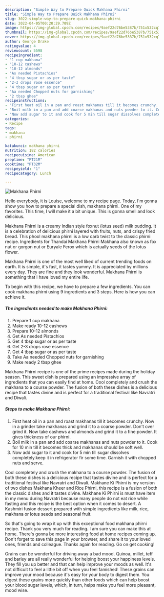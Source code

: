 ```yaml
---
description: "Simple Way to Prepare Quick Makhana Phirni"
title: "Simple Way to Prepare Quick Makhana Phirni"
slug: 3022-simple-way-to-prepare-quick-makhana-phirni
date: 2022-04-05T00:20:29.709Z
image: https://img-global.cpcdn.com/recipes/9aef22d76be5387b/751x532cq70/makhana-phirni-recipe-main-photo.jpg
thumbnail: https://img-global.cpcdn.com/recipes/9aef22d76be5387b/751x532cq70/makhana-phirni-recipe-main-photo.jpg
cover: https://img-global.cpcdn.com/recipes/9aef22d76be5387b/751x532cq70/makhana-phirni-recipe-main-photo.jpg
author: George Drake
ratingvalue: 4
reviewcount: 5598
recipeingredient:
- "1 cup makhana"
- "10-12 cashews"
- "10-12 almonds"
- "As needed Pistachios"
- "4 tbsp sugar or as per taste"
- "2-3 drops rose essence"
- "4 tbsp sugar or as per taste"
- "Aa needed Chopped nuts for garnishing"
- "2 tbsp ghee"
recipeinstructions:
- "First heat oil in a pan and roast makhanas till it becomes crunchy. Now in a grinder take makhanas and grind it to a coarse powder. Don&#39;t over grind it. Now take cashews and almonds and grind it to a fine powder. It gives thickness of our phirni."
- "Boil milk in a pan and add coarse makhanas and nuts powder to it. Cook for 10 min till it becomes thick and makhanas should be soft well."
- "Now add sugar to it and cook for 5 min till sugar dissolves completely.keep it in refrigerator fir some time. Garnish it with chopped nuts and serve."
categories:
- Recipe
tags:
- makhana
- phirni

katakunci: makhana phirni 
nutrition: 182 calories
recipecuisine: American
preptime: "PT21M"
cooktime: "PT32M"
recipeyield: "1"
recipecategory: Lunch

---
```



![Makhana Phirni](https://img-global.cpcdn.com/recipes/9aef22d76be5387b/751x532cq70/makhana-phirni-recipe-main-photo.jpg)

Hello everybody, it is Louise, welcome to my recipe page. Today, I'm gonna show you how to prepare a special dish, makhana phirni. One of my favorites. This time, I will make it a bit unique. This is gonna smell and look delicious.

Makhana Phirni is a creamy Indian style foxnut (lotus seed) milk pudding. It is a celebration of delicious phirni layered with fruits, nuts, and crispy fried bread. This phool makhana phirni is a low carb twist to the classic phirni recipe. Ingredients for Thandai Makhana Phirni Makhana also known as fox nut or gorgon nut or Euryale Ferox which is actually seeds of the lotus flower.

Makhana Phirni is one of the most well liked of current trending foods on earth. It is simple, it's fast, it tastes yummy. It is appreciated by millions every day. They are fine and they look wonderful. Makhana Phirni is something that I have loved my entire life.


To begin with this recipe, we have to prepare a few ingredients. You can cook makhana phirni using 9 ingredients and 3 steps. Here is how you can achieve it.

<!--inarticleads1-->

##### The ingredients needed to make Makhana Phirni:

1. Prepare 1 cup makhana
1. Make ready 10-12 cashews
1. Prepare 10-12 almonds
1. Get As needed Pistachios
1. Get 4 tbsp sugar or as per taste
1. Get 2-3 drops rose essence
1. Get 4 tbsp sugar or as per taste
1. Take Aa needed Chopped nuts for garnishing
1. Make ready 2 tbsp ghee


Makhana Phirni recipe is one of the prime recipes made during the holiday season. This sweet dish is prepared using an impressive array of ingredients that you can easily find at home. Cool completely and crush the makhana to a course powder. The fusion of both these dishes is a delicious recipe that tastes divine and is perfect for a traditional festival like Navratri and Diwali. 

<!--inarticleads2-->

##### Steps to make Makhana Phirni:

1. First heat oil in a pan and roast makhanas till it becomes crunchy. Now in a grinder take makhanas and grind it to a coarse powder. Don&#39;t over grind it. Now take cashews and almonds and grind it to a fine powder. It gives thickness of our phirni.
1. Boil milk in a pan and add coarse makhanas and nuts powder to it. Cook for 10 min till it becomes thick and makhanas should be soft well.
1. Now add sugar to it and cook for 5 min till sugar dissolves completely.keep it in refrigerator fir some time. Garnish it with chopped nuts and serve.


Cool completely and crush the makhana to a course powder. The fusion of both these dishes is a delicious recipe that tastes divine and is perfect for a traditional festival like Navratri and Diwali. Makhane Ki Phirni is my version of two dishes Makhana Kheer and Rice Phirni, this recipe is a fusion of both the classic dishes and it tastes divine. Makhane Ki Phirni is must have item in my menu during Navratri because many people do not eat rice while fasting and this recipe is the best option when it comes to desert. A Kashmiri fusion dessert prepared with simple ingredients like milk, rice, makhana or lotus seeds and seasonal fruit. 

So that's going to wrap it up with this exceptional food makhana phirni recipe. Thank you very much for reading. I am sure you can make this at home. There's gonna be more interesting food at home recipes coming up. Don't forget to save this page in your browser, and share it to your loved ones, friends and colleague. Thanks again for reading. Go on get cooking!

Grains can be wonderful for driving away a bad mood. Quinoa, millet, teff and barley are all really wonderful for helping boost your happiness levels. They fill you up better and that can help improve your moods as well. It's not difficult to feel a little bit off when you feel famished! These grains can improve your mood because it's easy for your body to digest them. You digest these grains more quickly than other foods which can help boost your blood sugar levels, which, in turn, helps make you feel more pleasant, mood wise.
